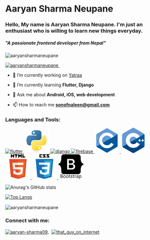 <h1 align="left">Aaryan Sharma Neupane</h1>
<h3 align="left">
  Hello, My name is Aaryan Sharma Neupane. I'm just an enthusiast who is willing to learn new things everyday.
</h3>
<h5 align="left">
  "A passionate frontend developer from Nepal"
</h5>
<p align="left">
  <img src="https://komarev.com/ghpvc/?username=aaryansharmaneupane&label=Profile%20views&color=0e75b6&style=flat" alt="aaryansharmaneupane" /> 
</p>
<p align="left"> 
  <a href="https://github.com/ryo-ma/github-profile-trophy">
    <img src="https://github-profile-trophy.vercel.app/?username=aaryansharmaneupane" alt="aaryansharmaneupane" />
  </a>&nbsp; 
</p>


- 🔭 I’m currently working on [Yatraa](https://github.com/AaryanSharmaNeupane/yatraa)

- 🌱 I’m currently learning **Flutter, Django**

- 💬 Ask me about **Android, iOS, web development**

- 📫 How to reach me **sonofnaleen@gmail.com**


<p>
<h3 align="left">Languages and Tools:</h3>

<p align="left">
   <a href="https://flutter.dev" target="_blank" rel="noreferrer">
    <img src="https://www.vectorlogo.zone/logos/flutterio/flutterio-icon.svg" alt="flutter" width="80" height="80"/> 
  </a> 
  <a href="https://www.python.org" target="_blank" rel="noreferrer"> 
    <img src="https://raw.githubusercontent.com/devicons/devicon/master/icons/python/python-original.svg" alt="python" width="80" height="80"/> 
  </a>
  <a href="https://www.djangoproject.com/" target="_blank" rel="noreferrer">
    <img src="https://cdn.worldvectorlogo.com/logos/django.svg" alt="django" width="80" height="80"/> 
  </a>
  <a href="https://firebase.google.com/" target="_blank" rel="noreferrer">
    <img src="https://www.vectorlogo.zone/logos/firebase/firebase-icon.svg" alt="firebase" width="80" height="80"/> 
  </a> 
    <a href="https://www.cprogramming.com/" target="_blank" rel="noreferrer"> 
    <img src="https://raw.githubusercontent.com/devicons/devicon/master/icons/c/c-original.svg" alt="c" width="80" height="80"/> 
  </a>
  <a href="https://www.w3schools.com/cpp/" target="_blank" rel="noreferrer">
    <img src="https://raw.githubusercontent.com/devicons/devicon/master/icons/cplusplus/cplusplus-original.svg" alt="cplusplus" width="80" height="80"/> 
  </a> 
  <a href="https://www.w3.org/html/" target="_blank" rel="noreferrer"> 
  <img src="https://raw.githubusercontent.com/devicons/devicon/master/icons/html5/html5-original-wordmark.svg" alt="html5" width="80" height="80"/> 
  </a>
   <a href="https://www.w3schools.com/css/" target="_blank" rel="noreferrer"> 
    <img src="https://raw.githubusercontent.com/devicons/devicon/master/icons/css3/css3-original-wordmark.svg" alt="css3" width="80" height="80"/>
  </a>
  
  <a href="https://getbootstrap.com" target="_blank" rel="noreferrer">
    <img src="https://raw.githubusercontent.com/devicons/devicon/master/icons/bootstrap/bootstrap-plain-wordmark.svg" alt="bootstrap" width="80" height="80"/> 
  </a> 
</p>

</p>



 ![Anurag's GitHub stats](https://github-readme-stats.vercel.app/api?username=aaryansharmaneupane&show_icons=true&theme=onedark)


[![Top Langs](https://github-readme-stats.vercel.app/api/top-langs/?username=aaryansharmaneupane&layout=compact)](https://github.com/aaryansharmaneupane/github-readme-stats)

<p><img align="center" src="https://github-readme-streak-stats.herokuapp.com/?user=aaryansharmaneupane&" alt="aaryansharmaneupane" /></p>

<h3 align="left">Connect with me:</h3>
<p align="left">
<a href="https://linkedin.com/in/aaryan-sharma09" target="blank">
  <img align="center" src="https://raw.githubusercontent.com/rahuldkjain/github-profile-readme-generator/master/src/images/icons/Social/linked-in-alt.svg" alt="aaryan-sharma09" height="70" width="80" />
  </a>&nbsp;
<a href="https://instagram.com/that_guy_on_internet" target="blank">
  <img align="center" src="https://raw.githubusercontent.com/rahuldkjain/github-profile-readme-generator/master/src/images/icons/Social/instagram.svg" alt="that_guy_on_internet" height="70" width="80" />
  </a>
</p>
